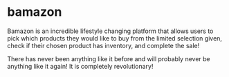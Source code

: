 # bamazon

Bamazon is an incredible lifestyle changing platform that allows users to pick which products they would like to buy from the limited selection given, check if their chosen product has inventory, and complete the sale!

There has never been anything like it before and will probably never be anything like it again! It is completely revolutionary!


